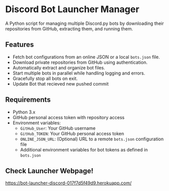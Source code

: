 # Discord Bot Launcher Manager

A Python script for managing multiple Discord.py bots by downloading their repositories from GitHub, extracting them, and running them.

## Features
- Fetch bot configurations from an online JSON or a local `bots.json` file.
- Download private repositories from GitHub using authentication.
- Automatically extract and organize bot files.
- Start multiple bots in parallel while handling logging and errors.
- Gracefully stop all bots on exit.
- Update Bot that recieved new pushed commit

## Requirements
- Python 3.x
- GitHub personal access token with repository access
- Environment variables:
  - `GitHub_User`: Your GitHub username
  - `GitHub_TOKEN`: Your GitHub personal access token
  - `ONLINE_JSON_URL`: (Optional) URL to a remote `bots.json` configuration file
  - Additional environment variables for bot tokens as defined in `bots.json`


## Check Launcher Webpage!
https://bot-launcher-discord-017f7d5f49d9.herokuapp.com/

